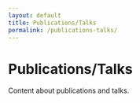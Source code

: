 ```yaml
---
layout: default
title: Publications/Talks
permalink: /publications-talks/
---
```


# Publications/Talks

Content about publications and talks.